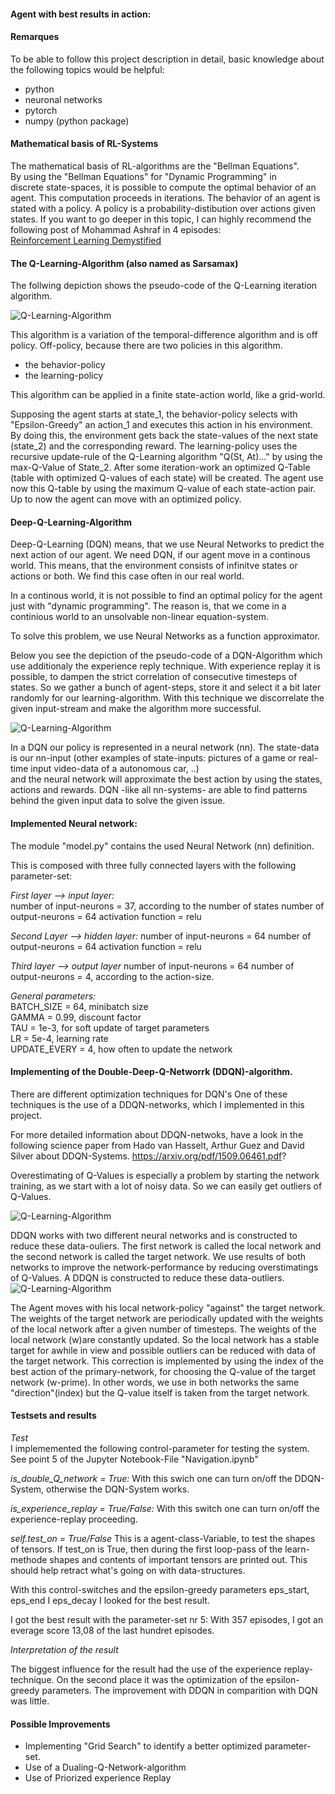 #### Agent with best results in action:



#### Remarques
To be able to follow this project description in detail, 
basic knowledge about the following topics would be helpful:
- python
- neuronal networks
- pytorch
- numpy (python package)

#### Mathematical basis of RL-Systems
The mathematical basis of RL-algorithms are the "Bellman Equations".  
By using the "Bellman Equations" for "Dynamic Programming" in  
discrete state-spaces, it is possible to compute the optimal behavior of 
an agent. This computation proceeds in iterations. 
The behavior of an agent is stated with a policy.
A policy is a probability-distibution over actions given states.
If you want to go deeper in this topic, 
I can highly recommend the following post of Mohammad Ashraf in 4 episodes:  
[Reinforcement Learning Demystified](https://towardsdatascience.com/reinforcement-learning-demystified-36c39c11ec14) 


#### The Q-Learning-Algorithm (also named as Sarsamax)
The follwing depiction shows the pseudo-code of the Q-Learning iteration algorithm.

![Q-Learning-Algorithm](./attachments/qlAlgorithm.JPG)  

This algorithm is a variation of the temporal-difference algorithm and is off policy.
Off-policy, because there are two policies in this algorithm.
- the behavior-policy
- the learning-policy  

This algorithm can be applied in a finite state-action world, like a grid-world.

Supposing the agent starts at state_1, the behavior-policy selects with "Epsilon-Greedy" an action_1 and executes this action in his environment.
By doing this, the environment gets back the state-values of the next state (state_2) and
the corresponding reward. 
The learning-policy uses  the recursive update-rule of the Q-Learning algorithm "Q(St, At)..." by
using the max-Q-Value of State_2.
After some iteration-work an optimized Q-Table (table with optimized Q-values of each state) will be created.
The agent use now this Q-table by using the maximum Q-value of each state-action pair. 
Up to now the agent can  move with an optimized policy.

#### Deep-Q-Learning-Algorithm
Deep-Q-Learning (DQN) means, that we use Neural Networks to predict the next action of our agent.
We need DQN, if our agent move in a continous world. This means, that the environment consists of infinitve 
states or actions or both.
We find this case often in our real world.

In a continous world, it is not possible to find an optimal policy for the agent just with "dynamic programming".
The reason is, that we come in a continious world to an unsolvable non-linear equation-system. 

To solve this problem, we use Neural Networks as a function approximator.

Below you see the depiction of the pseudo-code of a DQN-Algorithm which use additionaly the experience reply technique.
With experience replay it is possible, to dampen  the strict correlation of consecutive timesteps of states.
So we gather a bunch of agent-steps, store it and select it a bit later randomly  for our learning-algorithm.
With this technique we discorrelate the given input-stream and make the algorithm more successful.

![Q-Learning-Algorithm](./attachments/dqnAlgorithm.JPG)

In a DQN our policy is  represented in a neural network (nn).
The state-data is  our nn-input 
(other examples of state-inputs: pictures of a game or real-time input video-data of a autonomous car, ..)  
and the neural network will approximate the best action by  using the states, actions and rewards.
DQN -like all nn-systems-  are able to find patterns behind the given input data to solve the given issue.


#### Implemented Neural network:

The module "model.py" contains the used  Neural Network (nn) definition.  

This is composed with three fully connected layers with the following
parameter-set:

*First  layer --> input layer:*  
number of input-neurons = 37, according to the number of states
number of output-neurons = 64
activation function = relu

*Second  Layer --> hidden layer:*
number of input-neurons = 64
number of output-neurons = 64
activation function = relu

*Third layer --> output layer*
number of input-neurons = 64
number of output-neurons = 4, according to the action-size.

*General parameters:*  
BATCH_SIZE = 64,  minibatch size  
GAMMA = 0.99, discount factor  
TAU = 1e-3, for soft update of target parameters  
LR = 5e-4, learning rate   
UPDATE_EVERY = 4, how often to update the network  


#### Implementing of the Double-Deep-Q-Networrk (DDQN)-algorithm.
There are different  optimization techniques for DQN's
One of these techniques is the use of a DDQN-networks, which I implemented in this project.

For more detailed information about DDQN-netwoks, have a look in the following science paper
from Hado van Hasselt, Arthur Guez and David Silver about DDQN-Systems.
https://arxiv.org/pdf/1509.06461.pdf?



Overestimating of Q-Values is especially a problem by starting the network training, as we start with a lot of noisy data.
So we can easily get outliers of Q-Values. 

![Q-Learning-Algorithm](./attachments/ddqnPicture01.JPG)

DDQN works with two different neural networks and is constructed to reduce these data-ouliers.
The first network is called  the local network and the second network is called  the target network.
We use results of both networks to improve the network-performance by reducing overstimatings of Q-Values.
A DDQN is constructed to reduce these data-outliers.
![Q-Learning-Algorithm](./attachments/ddqnPicture02.JPG)

The Agent moves with his local network-policy "against" the target network.
The weights of the target network are periodically updated with the weights of the local network 
after a given number of timesteps.
The weights of the local network (w)are constantly updated.
So the local network has a stable target for awhile in view and possible outliers can be reduced with 
data of the target network.
This correction is implemented by using the index of the best action of the primary-network,
for choosing the Q-value of the target network (w-prime).
In other words, we use in both networks the same "direction"(index) but the Q-value itself is
taken from the target network.


#### Testsets and results

*Test*  
I implememented the following control-parameter for testing the system.
See point 5 of the Jupyter Notebook-File "Navigation.ipynb"

*is_double_Q_network = True:* 
With this swich one can turn on/off the DDQN-System, otherwise the DQN-System works.

*is_experience_replay = True/False:*
With this switch one can turn on/off the experience-replay proceeding.

*self.test_on = True/False*
This is a agent-class-Variable, to test the shapes of tensors.
If test_on is True, then during the first loop-pass of the 
learn-methode shapes and contents of important tensors are printed out.
This should help retract what's going on with data-structures.


With this control-switches and the epsilon-greedy parameters
eps_start, eps_end I eps_decay I looked for the best result.

I got the best result with the parameter-set nr 5:
With 357 episodes, I got an everage score 13,08 of the last hundret episodes.

*Interpretation of the result*  

The biggest influence for the result had the use of the experience replay-technique.
On the second place it was the optimization of the epsilon-greedy parameters.
The improvement with DDQN in comparition with DQN was little.



#### Possible Improvements
* Implementing "Grid Search" to identify a better optimized parameter-set. 
* Use of a Dualing-Q-Network-algorithm
* Use of Priorized experience Replay



